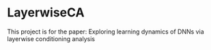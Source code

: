 # LayerwiseCA
This project is for the paper: Exploring learning dynamics of DNNs via layerwise conditioning analysis
